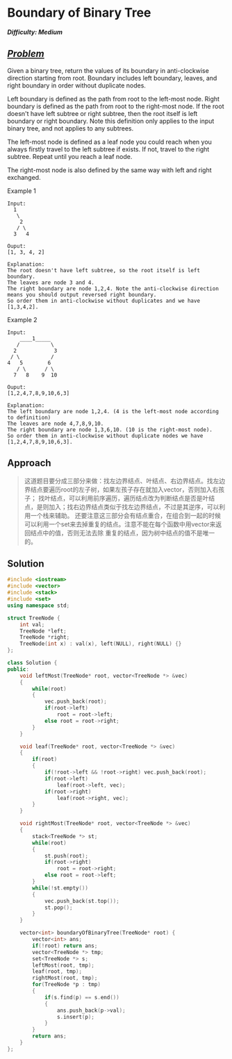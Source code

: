 # Boundary of Binary Tree

_**Difficulty: Medium**_

## _[Problem](https://leetcode.com/problems/boundary-of-binary-tree/#/description)_
Given a binary tree, return the values of its boundary in anti-clockwise direction starting from root. Boundary includes left boundary, leaves, and right boundary in order without duplicate nodes.

Left boundary is defined as the path from root to the left-most node. Right boundary is defined as the path from root to the right-most node. If the root doesn't have left subtree or right subtree, then the root itself is left boundary or right boundary. Note this definition only applies to the input binary tree, and not applies to any subtrees.

The left-most node is defined as a leaf node you could reach when you always firstly travel to the left subtree if exists. If not, travel to the right subtree. Repeat until you reach a leaf node.

The right-most node is also defined by the same way with left and right exchanged.

Example 1
```
Input:
  1
   \
    2
   / \
  3   4

Ouput:
[1, 3, 4, 2]

Explanation:
The root doesn't have left subtree, so the root itself is left boundary.
The leaves are node 3 and 4.
The right boundary are node 1,2,4. Note the anti-clockwise direction means you should output reversed right boundary.
So order them in anti-clockwise without duplicates and we have [1,3,4,2].
```

Example 2
```
Input:
    ____1_____
   /          \
  2            3
 / \          / 
4   5        6   
   / \      / \
  7   8    9  10  
       
Ouput:
[1,2,4,7,8,9,10,6,3]

Explanation:
The left boundary are node 1,2,4. (4 is the left-most node according to definition)
The leaves are node 4,7,8,9,10.
The right boundary are node 1,3,6,10. (10 is the right-most node).
So order them in anti-clockwise without duplicate nodes we have [1,2,4,7,8,9,10,6,3].
```

## Approach
>这道题目要分成三部分来做：找左边界结点、叶结点、右边界结点。找左边界结点要遍历root的左子树，如果左孩子存在就加入vector，否则加入右孩子；
找叶结点，可以利用前序遍历，遍历结点改为判断结点是否是叶结点，是则加入；找右边界结点类似于找左边界结点，不过是其逆序，可以利用一个栈来辅助。
还要注意这三部分会有结点重合，在组合到一起的时候可以利用一个set来去掉重复的结点。注意不能在每个函数中用vector来返回结点中的值，否则无法去除
重复的结点，因为树中结点的值不是唯一的。

## Solution
```c++
#include <iostream>
#include <vector>
#include <stack>
#include <set>
using namespace std;

struct TreeNode {
    int val;
    TreeNode *left;
    TreeNode *right;
    TreeNode(int x) : val(x), left(NULL), right(NULL) {}
};

class Solution {
public:
    void leftMost(TreeNode* root, vector<TreeNode *> &vec)
    {
        while(root)
        {
            vec.push_back(root);
            if(root->left)
                root = root->left;
            else root = root->right;
        }
    }

    void leaf(TreeNode* root, vector<TreeNode *> &vec)
    {
        if(root)
        {
            if(!root->left && !root->right) vec.push_back(root);
            if(root->left)
                leaf(root->left, vec);
            if(root->right)
                leaf(root->right, vec);
        }
    }

    void rightMost(TreeNode* root, vector<TreeNode *> &vec)
    {
        stack<TreeNode *> st;
        while(root)
        {
            st.push(root);
            if(root->right)
                root = root->right;
            else root = root->left;
        }
        while(!st.empty())
        {
            vec.push_back(st.top());
            st.pop();
        }
    }

    vector<int> boundaryOfBinaryTree(TreeNode* root) {
        vector<int> ans;
        if(!root) return ans;
        vector<TreeNode *> tmp;
        set<TreeNode *> s;
        leftMost(root, tmp);
        leaf(root, tmp);
        rightMost(root, tmp);
        for(TreeNode *p : tmp)
        {
            if(s.find(p) == s.end())
            {
                ans.push_back(p->val);
                s.insert(p);
            }
        }
        return ans;
    }
};
```
